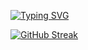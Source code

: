 [![Typing SVG](https://readme-typing-svg.demolab.com?font=Fira+Code&weight=900&duration=2000&pause=400&color=39F754&center=true&multiline=true&width=435&lines=Currently+building+...;Portfolio;Pracareer;Jenni+Manuscript)](https://git.io/typing-svg)

[![GitHub Streak](https://streak-stats.demolab.com/?user=JoeS51&theme=gotham)](https://git.io/streak-stats)

